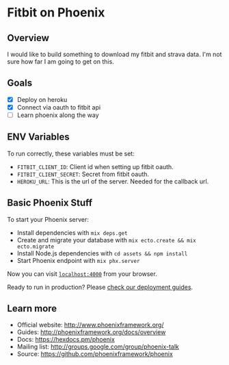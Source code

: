 # Fitbit on Phoenix

## Overview
I would like to build something to download my fitbit and strava data. I'm not sure how far I am going to get on this.

## Goals

- [x] Deploy on heroku
- [x] Connect via oauth to fitbit api
- [ ] Learn phoenix along the way

## ENV Variables

To run correctly, these variables must be set:

  * `FITBIT_CLIENT_ID`: Client id when setting up fitbit oauth.
  * `FITBIT_CLIENT_SECRET`: Secret from fitbit oauth.
  * `HEROKU_URL`: This is the url of the server. Needed for the callback url.

## Basic Phoenix Stuff

To start your Phoenix server:

  * Install dependencies with `mix deps.get`
  * Create and migrate your database with `mix ecto.create && mix ecto.migrate`
  * Install Node.js dependencies with `cd assets && npm install`
  * Start Phoenix endpoint with `mix phx.server`

Now you can visit [`localhost:4000`](http://localhost:4000) from your browser.

Ready to run in production? Please [check our deployment guides](http://www.phoenixframework.org/docs/deployment).

## Learn more

  * Official website: http://www.phoenixframework.org/
  * Guides: http://phoenixframework.org/docs/overview
  * Docs: https://hexdocs.pm/phoenix
  * Mailing list: http://groups.google.com/group/phoenix-talk
  * Source: https://github.com/phoenixframework/phoenix
